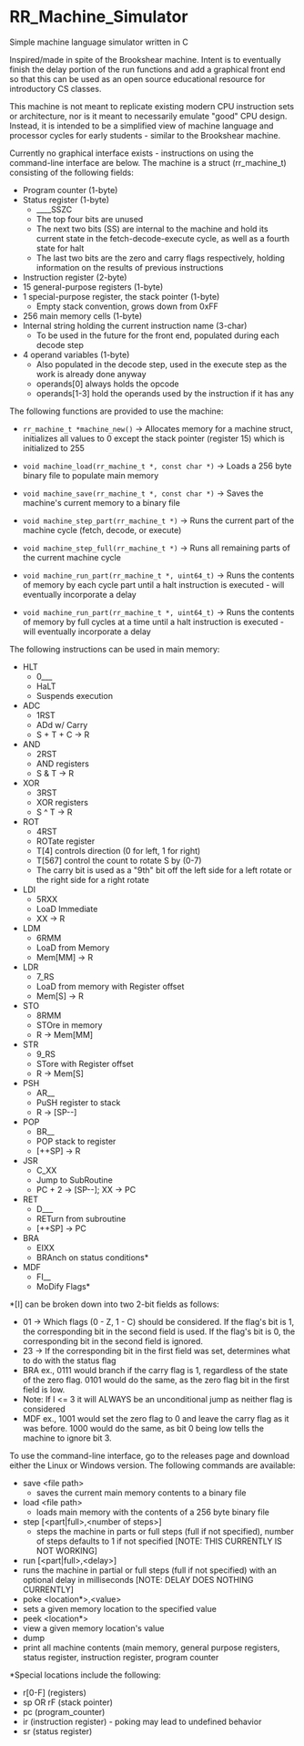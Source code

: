 # RR_Machine_Simulator
Simple machine language simulator written in C

Inspired/made in spite of the Brookshear machine. Intent is to eventually finish the delay portion of the run functions and add a graphical front end so that this can be used as an open source educational resource for introductory CS classes.

This machine is not meant to replicate existing modern CPU instruction sets or architecture, nor is it meant to necessarily emulate "good" CPU design. Instead, it is intended to be a simplified view of machine language and processor cycles for early students - similar to the Brookshear machine. 

Currently no graphical interface exists - instructions on using the command-line interface are below. The machine is a struct (rr_machine_t) consisting of the following fields:
- Program counter (1-byte)
- Status register (1-byte)
  - ____SSZC
  - The top four bits are unused
  - The next two bits (SS) are internal to the machine and hold its current state in the fetch-decode-execute cycle, as well as a fourth state for halt
  - The last two bits are the zero and carry flags respectively, holding information on the results of previous instructions
- Instruction register (2-byte)
- 15 general-purpose registers (1-byte)
- 1 special-purpose register, the stack pointer (1-byte)
  - Empty stack convention, grows down from 0xFF
- 256 main memory cells (1-byte)
- Internal string holding the current instruction name (3-char)
  - To be used in the future for the front end, populated during each decode step
- 4 operand variables (1-byte)
  - Also populated in the decode step, used in the execute step as the work is already done anyway
  - operands[0] always holds the opcode
  - operands[1-3] hold the operands used by the instruction if it has any

The following functions are provided to use the machine:
- `rr_machine_t *machine_new()` -> Allocates memory for a machine struct, initializes all values to 0 except the stack pointer (register 15) which is initialized to 255
  
- `void machine_load(rr_machine_t *, const char *)` -> Loads a 256 byte binary file to populate main memory
- `void machine_save(rr_machine_t *, const char *)` -> Saves the machine's current memory to a binary file

- `void machine_step_part(rr_machine_t *)` -> Runs the current part of the machine cycle (fetch, decode, or execute)
- `void machine_step_full(rr_machine_t *)` -> Runs all remaining parts of the current machine cycle

- `void machine_run_part(rr_machine_t *, uint64_t)` -> Runs the contents of memory by each cycle part until a halt instruction is executed - will eventually incorporate a delay
- `void machine_run_part(rr_machine_t *, uint64_t)` -> Runs the contents of memory by full cycles at a time until a halt instruction is executed - will eventually incorporate a delay

The following instructions can be used in main memory:
- HLT
  - 0___
  - HaLT
  - Suspends execution
- ADC
  - 1RST
  - ADd w/ Carry
  - S + T + C -> R
- AND
  - 2RST
  - AND registers
  - S & T -> R
- XOR
  - 3RST
  - XOR registers
  - S ^ T -> R
- ROT
  - 4RST
  - ROTate register
  - T[4] controls direction (0 for left, 1 for right)
  - T[567] control the count to rotate S by (0-7)
  - The carry bit is used as a "9th" bit off the left side for a left rotate or the right side for a right rotate
- LDI
  - 5RXX
  - LoaD Immediate
  - XX -> R
- LDM
  - 6RMM
  - LoaD from Memory
  - Mem[MM] -> R
- LDR
  - 7_RS
  - LoaD from memory with Register offset
  - Mem[S] -> R 
- STO
  - 8RMM
  - STOre in memory
  - R -> Mem[MM]
- STR
  - 9_RS
  - STore  with Register offset
  - R -> Mem[S]
- PSH
  - AR__
  - PuSH register to stack
  - R -> [SP--]
- POP
  - BR__
  - POP stack to register
  - [++SP] -> R
- JSR
  - C_XX
  - Jump to SubRoutine
  - PC + 2 -> [SP--]; XX -> PC
- RET
  - D___
  - RETurn from subroutine
  - [++SP] -> PC
- BRA
  - EIXX
  - BRAnch on status conditions*
- MDF
  - FI__
  - MoDify Flags*

*[I] can be broken down into two 2-bit fields as follows:
- 01 -> Which flags (0 - Z, 1 - C) should be considered. If the flag's bit is 1, the corresponding bit in the second field is used. If the flag's bit is 0, the corresponding bit in the second field is ignored.
- 23 -> If the corresponding bit in the first field was set, determines what to do with the status flag
- BRA ex., 0111 would branch if the carry flag is 1, regardless of the state of the zero flag. 0101 would do the same, as the zero flag bit in the first field is low.
- Note: If I <= 3 it will ALWAYS be an unconditional jump as neither flag is considered
- MDF ex., 1001 would set the zero flag to 0 and leave the carry flag as it was before. 1000 would do the same, as bit 0 being low tells the machine to ignore bit 3.

To use the command-line interface, go to the releases page and download either the Linux or Windows version. The following commands are available:
- save \<file path\>
  - saves the current main memory contents to a binary file
- load \<file path\>
  - loads main memory with the contents of a 256 byte binary file
- step \[\<part\|full\>,\<number of steps\>\]
  - steps the machine in parts or full steps (full if not specified), number of steps defaults to 1 if not specified [NOTE: THIS CURRENTLY IS NOT WORKING]
-	run \[\<part\|full\>,\<delay\>\]
  -	runs the machine in partial or full steps (full if not specified) with an optional delay in milliseconds [NOTE: DELAY DOES NOTHING CURRENTLY]
-	poke \<location*\>,\<value\>
  -	sets a given memory location to the specified value
-	peek \<location*\>
  -	view a given memory location's value
-	dump
  -	print all machine contents (main memory, general purpose registers, status register, instruction register, program counter
  
*Special locations include the following:
-	r[0-F] 	(registers)
-	sp OR rF (stack pointer)
-	pc 			  (program_counter)
-	ir 			  (instruction register) - poking may lead to undefined behavior
-	sr 			  (status register)
